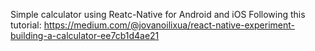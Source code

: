 Simple calculator using Reatc-Native for Android and iOS
Following this tutorial: https://medium.com/@jovanoilixua/react-native-experiment-building-a-calculator-ee7cb1d4ae21